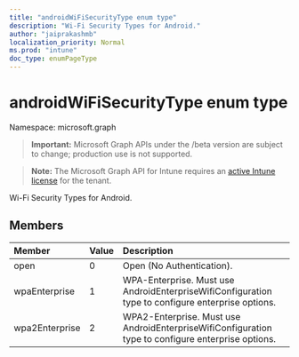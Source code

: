 ```yaml
---
title: "androidWiFiSecurityType enum type"
description: "Wi-Fi Security Types for Android."
author: "jaiprakashmb"
localization_priority: Normal
ms.prod: "intune"
doc_type: enumPageType
---
```


# androidWiFiSecurityType enum type

Namespace: microsoft.graph

> **Important:** Microsoft Graph APIs under the /beta version are subject to change; production use is not supported.

> **Note:** The Microsoft Graph API for Intune requires an [active Intune license](https://go.microsoft.com/fwlink/?linkid=839381) for the tenant.

Wi-Fi Security Types for Android.

## Members
|Member|Value|Description|
|:---|:---|:---|
|open|0|Open (No Authentication).|
|wpaEnterprise|1|WPA-Enterprise. Must use AndroidEnterpriseWifiConfiguration type to configure enterprise options.|
|wpa2Enterprise|2|WPA2-Enterprise. Must use AndroidEnterpriseWifiConfiguration type to configure enterprise options.|






